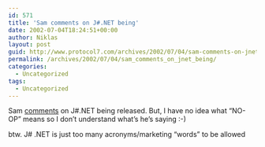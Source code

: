 ```yaml
---
id: 571
title: 'Sam comments on J#.NET being'
date: 2002-07-04T18:24:51+00:00
author: Niklas
layout: post
guid: http://www.protocol7.com/archives/2002/07/04/sam-comments-on-jnet-being/
permalink: /archives/2002/07/04/sam_comments_on_jnet_being/
categories:
  - Uncategorized
tags:
  - Uncategorized
---
```

<div class='microid-52fc7efdae082a6792e1ab70b196046f5014e76c'>
  <p>
    Sam <a href="http://radio.weblogs.com/0105852/2002/07/04.html#a674">comments</a> on J#.NET being released. But, I have no idea what &#8220;NO-OP&#8221; means so I don&#8217;t understand what&#8217;s he&#8217;s saying :-)
  </p>
  
  <p>
    btw. J# .NET is just too many acronyms/marketing &#8220;words&#8221; to be allowed
  </p>
</div>